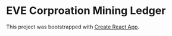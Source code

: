 # EVE Corproation Mining Ledger

This project was bootstrapped with [Create React App](https://github.com/facebook/create-react-app).

